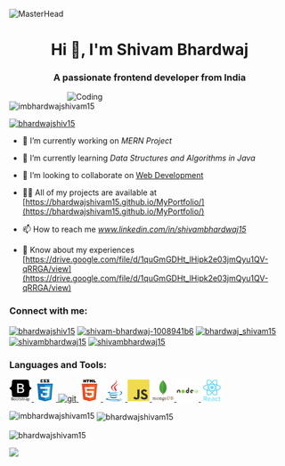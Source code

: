 ![MasterHead](https://previews.123rf.com/images/trueffelpix/trueffelpix1802/trueffelpix180200006/95150923-banner-programming-and-coding-background-vector-illustration-with-icons-and-keywords.jpg)
<h1 align="center">Hi 👋, I'm Shivam Bhardwaj</h1>
<h3 align="center">A passionate frontend developer from India</h3>
<img align="right" alt="Coding" width="400" src="https://encrypted-tbn0.gstatic.com/images?q=tbn:ANd9GcR3WuslWgMDmn3VZ9bktRigOki8oovpzWZ3DA&usqp=CAU">

<p align="left"> <img src="https://komarev.com/ghpvc/?username=imbhardwajshivam15&label=Profile%20views&color=0e75b6&style=flat" alt="imbhardwajshivam15" /> </p>

<p align="left"> <a href="https://twitter.com/bhardwajshiv15" target="blank"><img src="https://img.shields.io/twitter/follow/bhardwajshiv15?logo=twitter&style=for-the-badge" alt="bhardwajshiv15" /></a> </p>

- 🔭 I’m currently working on *MERN Project*

- 🌱 I’m currently learning *Data Structures and Algorithms in Java*

- 👯 I’m looking to collaborate on [Web Development](Projects)

- 👨‍💻 All of my projects are available at [https://bhardwajshivam15.github.io/MyPortfolio/](https://bhardwajshivam15.github.io/MyPortfolio/)

- 📫 How to reach me *www.linkedin.com/in/shivambhardwaj15*

- 📄 Know about my experiences [https://drive.google.com/file/d/1quGmGDHt_lHipk2e03jmQyu1QV-qRRGA/view](https://drive.google.com/file/d/1quGmGDHt_lHipk2e03jmQyu1QV-qRRGA/view)

<h3 align="left">Connect with me:</h3>
<p align="left">
<a href="https://twitter.com/bhardwajshiv15" target="blank"><img align="center" src="https://raw.githubusercontent.com/rahuldkjain/github-profile-readme-generator/master/src/images/icons/Social/twitter.svg" alt="bhardwajshiv15" height="30" width="40" /></a>
<a href="www.linkedin.com/in/shivambhardwaj15" target="blank"><img align="center" src="https://raw.githubusercontent.com/rahuldkjain/github-profile-readme-generator/master/src/images/icons/Social/linked-in-alt.svg" alt="shivam-bhardwaj-1008941b6" height="30" width="40" /></a>
<a href="https://instagram.com/bhardwaj_shivam15" target="blank"><img align="center" src="https://raw.githubusercontent.com/rahuldkjain/github-profile-readme-generator/master/src/images/icons/Social/instagram.svg" alt="bhardwaj_shivam15" height="30" width="40" /></a>
<a href="https://codeforces.com/profile/shivambhardwaj15" target="blank"><img align="center" src="https://raw.githubusercontent.com/rahuldkjain/github-profile-readme-generator/master/src/images/icons/Social/codeforces.svg" alt="shivambhardwaj15" height="30" width="40" /></a>
<a href="https://www.leetcode.com/shivambhardwaj15" target="blank"><img align="center" src="https://raw.githubusercontent.com/rahuldkjain/github-profile-readme-generator/master/src/images/icons/Social/leet-code.svg" alt="shivambhardwaj15" height="30" width="40" /></a>
</p>

<h3 align="left">Languages and Tools:</h3>
<p align="left"> <a href="https://getbootstrap.com" target="_blank" rel="noreferrer"> <img src="https://raw.githubusercontent.com/devicons/devicon/master/icons/bootstrap/bootstrap-plain-wordmark.svg" alt="bootstrap" width="40" height="40"/> </a> <a href="https://www.w3schools.com/css/" target="_blank" rel="noreferrer"> <img src="https://raw.githubusercontent.com/devicons/devicon/master/icons/css3/css3-original-wordmark.svg" alt="css3" width="40" height="40"/> </a> <a href="https://git-scm.com/" target="_blank" rel="noreferrer"> <img src="https://www.vectorlogo.zone/logos/git-scm/git-scm-icon.svg" alt="git" width="40" height="40"/> </a> <a href="https://www.w3.org/html/" target="_blank" rel="noreferrer"> <img src="https://raw.githubusercontent.com/devicons/devicon/master/icons/html5/html5-original-wordmark.svg" alt="html5" width="40" height="40"/> </a> <a href="https://www.java.com" target="_blank" rel="noreferrer"> <img src="https://raw.githubusercontent.com/devicons/devicon/master/icons/java/java-original.svg" alt="java" width="40" height="40"/> </a> <a href="https://developer.mozilla.org/en-US/docs/Web/JavaScript" target="_blank" rel="noreferrer"> <img src="https://raw.githubusercontent.com/devicons/devicon/master/icons/javascript/javascript-original.svg" alt="javascript" width="40" height="40"/> </a> <a href="https://www.mongodb.com/" target="_blank" rel="noreferrer"> <img src="https://raw.githubusercontent.com/devicons/devicon/master/icons/mongodb/mongodb-original-wordmark.svg" alt="mongodb" width="40" height="40"/> </a> <a href="https://nodejs.org" target="_blank" rel="noreferrer"> <img src="https://raw.githubusercontent.com/devicons/devicon/master/icons/nodejs/nodejs-original-wordmark.svg" alt="nodejs" width="40" height="40"/> </a> <a href="https://reactjs.org/" target="_blank" rel="noreferrer"> <img src="https://raw.githubusercontent.com/devicons/devicon/master/icons/react/react-original-wordmark.svg" alt="react" width="40" height="40"/> </a> </p>

<p><img align="left" src="https://github-readme-stats.vercel.app/api/top-langs?username=bhardwajshivam15&show_icons=true&locale=en&layout=compact" alt="imbhardwajshivam15" /></p>

<p>&nbsp;<img align="center" src="https://github-readme-stats.vercel.app/api?username=bhardwajshivam15&show_icons=true&locale=en" alt="bhardwajshivam15" /></p>

<p><img align="center" src="https://github-readme-streak-stats.herokuapp.com/?user=bhardwajshivam15&" alt="bhardwajshivam15" /></p>

<div style="display: flex; flex-direction: row;">
 <img src="https://leetcard.jacoblin.cool/shivambhardwaj15?ext=contest" height="350px">
</div>
